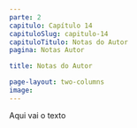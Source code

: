 ```yaml
---
parte: 2
capitulo: Capítulo 14
capituloSlug: capitulo-14
capituloTitulo: Notas do Autor
pagina: Notas Autor

title: Notas do Autor

page-layout: two-columns
image:
---
```


Aqui vai o texto
